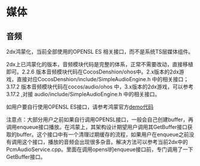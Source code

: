 # 媒体

## 音频
2dx鸿蒙化，当前全部使用的OPENSL ES 相关接口，而不是系统TS层媒体组件。

2dx上已鸿蒙化的版本，音频模块代码是完整的体系，正常不需要改动，直接移植即可。2.2.6 版本音频模块代码在CocosDenshion/ohos中。2.x版本的2dx游戏，直接对应CocosDenshion/include/SimpleAudioEngine.h 中的相关接口；3.17.2 版本音频模块代码在cocos/audio/ohos 中，3.x版本的2dx游戏，可以参考3.17.2 ,对接 audio/include/SimpleAudioEngine.h 中的相关接口。

如用户要自行使用OPENSL ES接口，请参考鸿蒙官方[demo代码](https://gitee.com/openharmony/multimedia_audio_framework/blob/OpenHarmony-3.2-Release/frameworks/native/opensles/test/example/audio_opensles_player_test.cpp)

注意点：大部分用户之前如果自行调用OPENSL接口，一般会自己创建buffer，再调用enqueue接口播放。在鸿蒙上，其架构设计期望用户调用其GetBuffer接口获取的buffer。这个接口中有一个清理过期缓存的流程，如果用户在enqueue之前没有调用这个接口，播放的音频会出现很多杂音。解决方法可以参考当前2dx中的PcmAudioService.cpp。里面在调用opensl的enqueue接口前，专门调用了一下GetBuffer接口。
